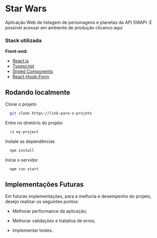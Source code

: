 # Star Wars

Aplicação Web de listagem de personagens e planetas da API SWAPI. É possivel acessar em ambiente de produção clicanco aqui

### Stack utilizada

**Front-end:**

- [React.js](https://reactjs.org/docs/getting-started)
- [Typescript](https://www.typescriptlang.org/)
- [Styled Components](https://styled-components.com/)
- [React-Hook-Form](https://react-hook-form.com/api/Useform/)

## Rodando localmente

Clone o projeto

```bash
  git clone https://link-para-o-projeto
```

Entre no diretório do projeto

```bash
  cd my-project
```

Instale as dependências

```bash
  npm install
```

Inicie o servidor

```bash
  npm run start
```

## Implementações Futuras

Em futuras implementações, para a melhoria e desempenho do projeto, desejo realizar os seguintes pontos:

- Melhorar performance da aplicação;

- Melhorar validações e tratativa de erros;

- Implementar testes.
